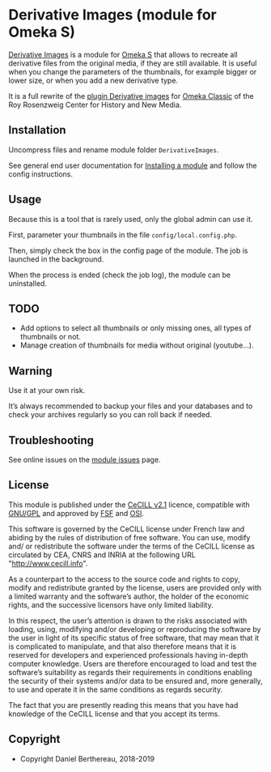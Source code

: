 Derivative Images (module for Omeka S)
======================================

[Derivative Images] is a module for [Omeka S] that allows to recreate all
derivative files from the original media, if they are still available. It is
useful when you change the parameters of the thumbnails, for example bigger or
lower size, or when you add a new derivative type.

It is a full rewrite of the [plugin Derivative images] for [Omeka Classic] of
the Roy Rosenzweig Center for History and New Media.


Installation
------------

Uncompress files and rename module folder `DerivativeImages`.

See general end user documentation for [Installing a module] and follow the
config instructions.


Usage
-----

Because this is a tool that is rarely used, only the global admin can use it.

First, parameter your thumbnails in the file `config/local.config.php`.

Then, simply check the box in the config page of the module. The job is launched
in the background.

When the process is ended (check the job log), the module can be uninstalled.


TODO
----

- Add options to select all thumbnails or only missing ones, all types of
  thumbnails or not.
- Manage creation of thumbnails for media without original (youtube…).


Warning
-------

Use it at your own risk.

It’s always recommended to backup your files and your databases and to check
your archives regularly so you can roll back if needed.


Troubleshooting
---------------

See online issues on the [module issues] page.


License
-------

This module is published under the [CeCILL v2.1] licence, compatible with
[GNU/GPL] and approved by [FSF] and [OSI].

This software is governed by the CeCILL license under French law and abiding by
the rules of distribution of free software. You can use, modify and/ or
redistribute the software under the terms of the CeCILL license as circulated by
CEA, CNRS and INRIA at the following URL "http://www.cecill.info".

As a counterpart to the access to the source code and rights to copy, modify and
redistribute granted by the license, users are provided only with a limited
warranty and the software’s author, the holder of the economic rights, and the
successive licensors have only limited liability.

In this respect, the user’s attention is drawn to the risks associated with
loading, using, modifying and/or developing or reproducing the software by the
user in light of its specific status of free software, that may mean that it is
complicated to manipulate, and that also therefore means that it is reserved for
developers and experienced professionals having in-depth computer knowledge.
Users are therefore encouraged to load and test the software’s suitability as
regards their requirements in conditions enabling the security of their systems
and/or data to be ensured and, more generally, to use and operate it in the same
conditions as regards security.

The fact that you are presently reading this means that you have had knowledge
of the CeCILL license and that you accept its terms.


Copyright
---------

* Copyright Daniel Berthereau, 2018-2019


[Derivative Images]: https://github.com/Daniel-KM/Omeka-S-module-DerivativeImages
[Omeka S]: https://omeka.org/s
[plugin Derivative Images]: https://omeka.org/classic/plugins/DerivativeImages/
[Omeka Classic]: https://omeka.org/classic
[Installing a module]: https://omeka.org/s/docs/user-manual/modules/#installing-modules
[module issues]: https://github.com/Daniel-KM/Omeka-S-module-DerivativeImages/issues
[CeCILL v2.1]: https://www.cecill.info/licences/Licence_CeCILL_V2.1-en.html
[GNU/GPL]: https://www.gnu.org/licenses/gpl-3.0.html
[FSF]: https://www.fsf.org
[OSI]: http://opensource.org
[Daniel-KM]: https://github.com/Daniel-KM "Daniel Berthereau"
